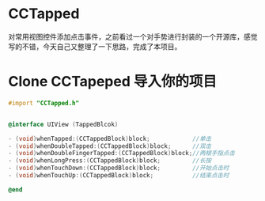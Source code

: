 # CCTapped
对常用视图控件添加点击事件，之前看过一个对手势进行封装的一个开源库，感觉写的不错，今天自己又整理了一下思路，完成了本项目。

Clone CCTapeped 导入你的项目
===

```objective-c
#import "CCTapped.h"
```
```objective-c

@interface UIView (TappedBlcok)

- (void)whenTapped:(CCTappedBlock)block;            //单击
- (void)whenDoubleTapped:(CCTappedBlock)block;      //双击
- (void)whenDoubleFingerTapped:(CCTappedBlock)block;//两根手指点击
- (void)whenLongPress:(CCTappedBlock)block;         //长按
- (void)whenTouchDown:(CCTappedBlock)block;         //开始点击时
- (void)whenTouchUp:(CCTappedBlock)block;           //结束点击时

@end
```
